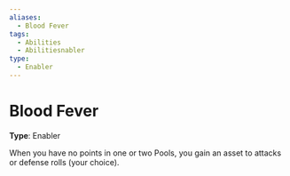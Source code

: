```yaml
---
aliases:
  - Blood Fever
tags:
  - Abilities
  - Abilitiesnabler
type:
  - Enabler
---
```


# Blood Fever

**Type**: Enabler

When you have no points in one or two Pools, you gain an asset to attacks or defense rolls (your choice).

